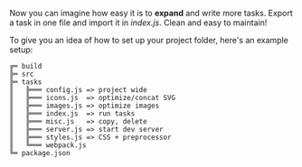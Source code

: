 Now you can imagine how easy it is to **expand** and write more tasks. Export a task in one file and import it in *index.js*. Clean and easy to maintain!

To give you an idea of how to set up your project folder, here's an example setup:   
```    
╔═ build
╠═ src
╠═ tasks
║   ╠═══ config.js => project wide
║   ╠═══ icons.js  => optimize/concat SVG
║   ╠═══ images.js => optimize images
║   ╠═══ index.js  => run tasks
║   ╠═══ misc.js   => copy, delete
║   ╠═══ server.js => start dev server
║   ╠═══ styles.js => CSS + preprocessor
║   ╚═══ webpack.js
╚═ package.json
```
